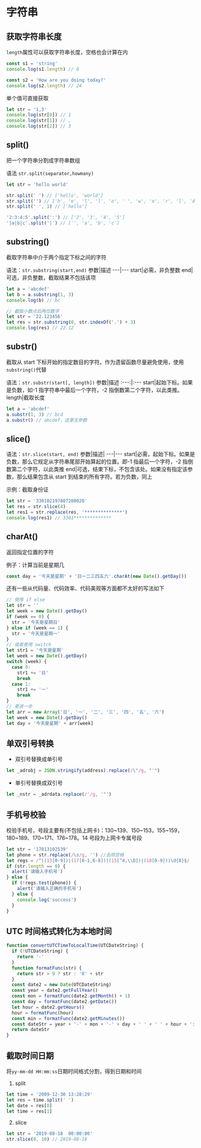 # 字符串

## 获取字符串长度

`length`属性可以获取字符串长度，空格也会计算在内

```js
const s1 = 'string'
console.log(s1.length) // 6

const s2 = 'How are you doing today?'
console.log(s2.length) // 24
```

单个值可直接获取

```js
let str = '1,3'
console.log(str[0]) // 1
console.log(str[1]) // ,
console.log(str[2]) // 3
```

## split()

把一个字符串分割成字符串数组

语法 `str.split(separator,howmany)`

```js
let str = 'hello world'

str.split(' ') // ['hello', 'world']
str.split('') // ['h', 'e', 'l', 'l', 'o', ' ', 'w', 'o', 'r', 'l', 'd']
str.split(' ', 1) // ['hello']

'2:3:4:5'.split(':') // ['2', '3', '4', '5']
'|a|b|c'.split('|') // ['', 'a', 'b', 'c']
```

## substring()

截取字符串中介于两个指定下标之间的字符

语法：`str.substring(start,end)`
参数|描述
---|---
start|必需，非负整数
end|可选，非负整数，截取结果不包括该项

```js
let a = 'abcdef'
let b = a.substring(1, 3)
console.log(b) // bc

// 截取小数点后两位数字
let str = '22.123456'
let res = str.substring(0, str.indexOf('.') + 3)
console.log(res) // 22.12
```

## substr()

截取从 start 下标开始的指定数目的字符。作为遗留函数尽量避免使用，使用`substring()`代替

语法：`str.substr(start[, length])`
参数|描述
:---:|:---
start|起始下标。如果是负数，如-1 指字符串中最后一个字符，-2 指倒数第二个字符，以此类推。
length|截取长度

```js
let a = 'abcdef'
a.substr(1, 3) // bcd
a.substr() // abcdef，这里无参数
```

## slice()

语法：`str.slice(start, end)`
参数|描述|
---|---
start|必需，起始下标。如果是负数，那么它规定从字符串尾部开始算起的位置。即-1 指最后一个字符，-2 指倒数第二个字符，以此类推
end|可选，结束下标，不包含该处。如果没有指定该参数，那么结果包含从 start 到结束的所有字符。若为负数，同上

示例：截取身份证

```js
let str = '330102197807280020'
let res = str.slice(4)
let res1 = str.replace(res, '**************')
console.log(res1) // 3301**************
```

## charAt()

返回指定位置的字符

例子：计算当前是星期几

```js
const day = '今天是星期' + '日一二三四五六'.charAt(new Date().getDay())
```

还有一些从代码量、代码效率、代码美观等方面都不太好的写法如下

```js
// 使用 if else
let str = ''
let week = new Date().getDay()
if (week == 0) {
  str = '今天是星期日'
} else if (week == 1) {
  str = '今天是星期一'
}
// 或者使用 switch
let str1 = '今天是星期'
let week = new Date().getDay()
switch (week) {
  case 0:
    str1 += '日'
    break
  case 1:
    str1 += '一'
    break
}
// 更进一步
let arr = new Array('日', '一', '二', '三', '四', '五', '六')
let week = new Date().getDay()
let day = '今天是星期' + arr[week]
```

## 单双引号转换

- 双引号替换成单引号

```js
let _adrobj = JSON.stringify(address).replace(/\"/g, "'")
```

- 单引号替换成双引号

```js
let _nstr = _adrdata.replace(/'/g, '"')
```

## 手机号校验

校验手机号，号段主要有(不包括上网卡)：130~139、150~153，155~159，180~189、170~171、176~178。14 号段为上网卡专属号段

```js
let str = '17813102539'
let phone = str.replace(/\s/g, '') //去除空格
let regs = /^((13[0-9])|(17[0-1,6-8])|(15[^4,\\D])|(18[0-9]))\d{8}$/
if (str.length == 0) {
  alert('请输入手机号')
} else {
  if (!regs.test(phone)) {
    alert('请输入正确的手机号')
  } else {
    console.log('success')
  }
}
```

## UTC 时间格式转化为本地时间

```js
function convertUTCTimeToLocalTime(UTCDateString) {
  if (!UTCDateString) {
    return '-'
  }
  function formatFunc(str) {
    return str > 9 ? str : '0' + str
  }
  const date2 = new Date(UTCDateString)
  const year = date2.getFullYear()
  const mon = formatFunc(date2.getMonth() + 1)
  const day = formatFunc(date2.getDate())
  let hour = date2.getHours()
  hour = formatFunc(hour)
  const min = formatFunc(date2.getMinutes())
  const dateStr = year + '-' + mon + '-' + day + ' ' + ' ' + hour + ':' + min
  return dateStr
}
```

## 截取时间日期

将`yy-mm-dd HH:mm:ss`日期时间格式分割，得到日期和时间

1. split

```js
let time = '2009-12-30 13:28:29'
let res = time.split(' ')
let date = res[0]
let time = res[1]
```

2. slice

```js
let str = '2019-08-18  00:00:00'
str.slice(0, 10) // 2019-08-18
```
